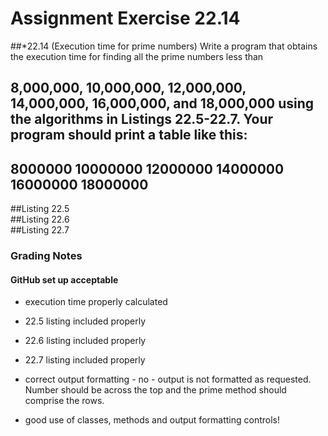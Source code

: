 # Assignment Exercise 22.14


##*22.14 (Execution time for prime numbers) Write a program that obtains the execution time for finding all the prime numbers less than 
## 8,000,000, 10,000,000, 12,000,000, 14,000,000, 16,000,000, and 18,000,000 using the algorithms in Listings 22.5-22.7. Your program should print a table like this:

##                       8000000	10000000	12000000	14000000	16000000	18000000
##Listing 22.5						
##Listing 22.6						
##Listing 22.7						



### Grading Notes

#### GitHub set up acceptable

- execution time properly calculated
- 22.5 listing included properly
- 22.6 listing included properly
- 22.7 listing included properly
- correct output formatting - no - output is not formatted as requested. Number should be across the top and the prime method should comprise the rows.

- good use of classes, methods and output formatting controls!
